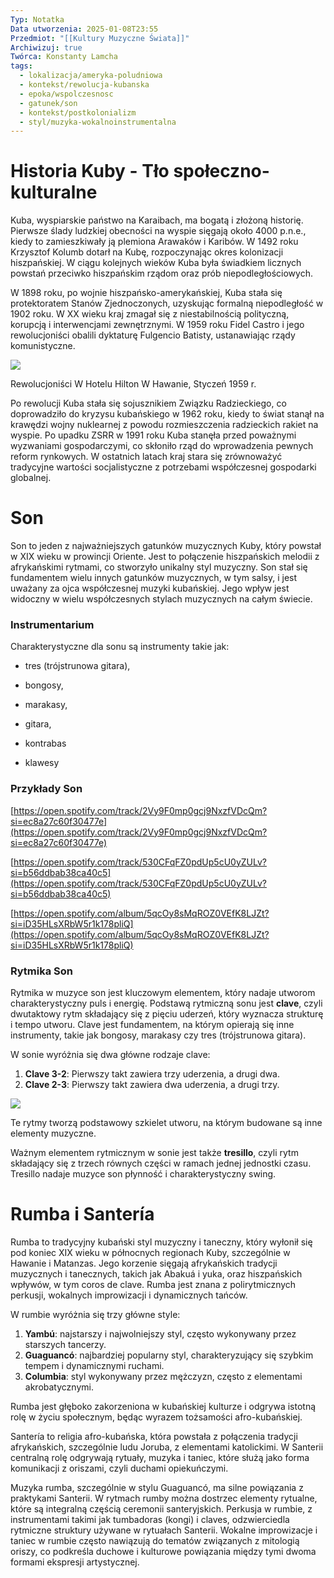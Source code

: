 ```yaml
---
Typ: Notatka
Data utworzenia: 2025-01-08T23:55
Przedmiot: "[[Kultury Muzyczne Świata]]"
Archiwizuj: true
Twórca: Konstanty Lamcha
tags:
  - lokalizacja/ameryka-poludniowa
  - kontekst/rewolucja-kubanska
  - epoka/wspolczesnosc
  - gatunek/son
  - kontekst/postkolonializm
  - styl/muzyka-wokalnoinstrumentalna
---
```

# Historia Kuby - Tło społeczno-kulturalne

Kuba, wyspiarskie państwo na Karaibach, ma bogatą i złożoną historię. Pierwsze ślady ludzkiej obecności na wyspie sięgają około 4000 p.n.e., kiedy to zamieszkiwały ją plemiona Arawaków i Karibów. W 1492 roku Krzysztof Kolumb dotarł na Kubę, rozpoczynając okres kolonizacji hiszpańskiej. W ciągu kolejnych wieków Kuba była świadkiem licznych powstań przeciwko hiszpańskim rządom oraz prób niepodległościowych.

W 1898 roku, po wojnie hiszpańsko-amerykańskiej, Kuba stała się protektoratem Stanów Zjednoczonych, uzyskując formalną niepodległość w 1902 roku. W XX wieku kraj zmagał się z niestabilnością polityczną, korupcją i interwencjami zewnętrznymi. W 1959 roku Fidel Castro i jego rewolucjoniści obalili dyktaturę Fulgencio Batisty, ustanawiając rządy komunistyczne.

[![](https://upload.wikimedia.org/wikipedia/commons/6/6d/Cuban_rebel_soldiers_in_the_Habana_Hilton_foyer%2C_January%2C_1959.jpg)](https://upload.wikimedia.org/wikipedia/commons/6/6d/Cuban_rebel_soldiers_in_the_Habana_Hilton_foyer%2C_January%2C_1959.jpg)

Rewolucjoniści W Hotelu Hilton W Hawanie, Styczeń 1959 r.

Po rewolucji Kuba stała się sojusznikiem Związku Radzieckiego, co doprowadziło do kryzysu kubańskiego w 1962 roku, kiedy to świat stanął na krawędzi wojny nuklearnej z powodu rozmieszczenia radzieckich rakiet na wyspie. Po upadku ZSRR w 1991 roku Kuba stanęła przed poważnymi wyzwaniami gospodarczymi, co skłoniło rząd do wprowadzenia pewnych reform rynkowych. W ostatnich latach kraj stara się zrównoważyć tradycyjne wartości socjalistyczne z potrzebami współczesnej gospodarki globalnej.

# Son

Son to jeden z najważniejszych gatunków muzycznych Kuby, który powstał w XIX wieku w prowincji Oriente. Jest to połączenie hiszpańskich melodii z afrykańskimi rytmami, co stworzyło unikalny styl muzyczny. Son stał się fundamentem wielu innych gatunków muzycznych, w tym salsy, i jest uważany za ojca współczesnej muzyki kubańskiej. Jego wpływ jest widoczny w wielu współczesnych stylach muzycznych na całym świecie.

### Instrumentarium

Charakterystyczne dla sonu są instrumenty takie jak:

- tres (trójstrunowa gitara),
- bongosy,
- marakasy,

- gitara,
- kontrabas
- klawesy

### Przykłady Son

[https://open.spotify.com/track/2Vy9F0mp0gcj9NxzfVDcQm?si=ec8a27c60f30477e](https://open.spotify.com/track/2Vy9F0mp0gcj9NxzfVDcQm?si=ec8a27c60f30477e)

[https://open.spotify.com/track/530CFqFZ0pdUp5cU0yZULv?si=b56ddbab38ca40c5](https://open.spotify.com/track/530CFqFZ0pdUp5cU0yZULv?si=b56ddbab38ca40c5)

[https://open.spotify.com/album/5qcOy8sMqROZ0VEfK8LJZt?si=iD35HLsXRbW5r1k178pliQ](https://open.spotify.com/album/5qcOy8sMqROZ0VEfK8LJZt?si=iD35HLsXRbW5r1k178pliQ)

### Rytmika Son

Rytmika w muzyce son jest kluczowym elementem, który nadaje utworom charakterystyczny puls i energię. Podstawą rytmiczną sonu jest **clave**, czyli dwutaktowy rytm składający się z pięciu uderzeń, który wyznacza strukturę i tempo utworu. Clave jest fundamentem, na którym opierają się inne instrumenty, takie jak bongosy, marakasy czy tres (trójstrunowa gitara).

W sonie wyróżnia się dwa główne rodzaje clave:

1. **Clave 3-2**: Pierwszy takt zawiera trzy uderzenia, a drugi dwa.
2. **Clave 2-3**: Pierwszy takt zawiera dwa uderzenia, a drugi trzy.

[![](https://upload.wikimedia.org/wikipedia/commons/5/5f/Son_clave_cut-time_3-2_%26_2-3.png?20100411064731)](https://upload.wikimedia.org/wikipedia/commons/5/5f/Son_clave_cut-time_3-2_%26_2-3.png?20100411064731)

Te rytmy tworzą podstawowy szkielet utworu, na którym budowane są inne elementy muzyczne.

Ważnym elementem rytmicznym w sonie jest także **tresillo**, czyli rytm składający się z trzech równych części w ramach jednej jednostki czasu. Tresillo nadaje muzyce son płynność i charakterystyczny swing.

# Rumba i Santería

Rumba to tradycyjny kubański styl muzyczny i taneczny, który wyłonił się pod koniec XIX wieku w północnych regionach Kuby, szczególnie w Hawanie i Matanzas. Jego korzenie sięgają afrykańskich tradycji muzycznych i tanecznych, takich jak Abakuá i yuka, oraz hiszpańskich wpływów, w tym coros de clave. Rumba jest znana z polirytmicznych perkusji, wokalnych improwizacji i dynamicznych tańców.

W rumbie wyróżnia się trzy główne style:

1. **Yambú**: najstarszy i najwolniejszy styl, często wykonywany przez starszych tancerzy.
2. **Guaguancó**: najbardziej popularny styl, charakteryzujący się szybkim tempem i dynamicznymi ruchami.
3. **Columbia**: styl wykonywany przez mężczyzn, często z elementami akrobatycznymi.

Rumba jest głęboko zakorzeniona w kubańskiej kulturze i odgrywa istotną rolę w życiu społecznym, będąc wyrazem tożsamości afro-kubańskiej.

Santería to religia afro-kubańska, która powstała z połączenia tradycji afrykańskich, szczególnie ludu Joruba, z elementami katolickimi. W Santerii centralną rolę odgrywają rytuały, muzyka i taniec, które służą jako forma komunikacji z oriszami, czyli duchami opiekuńczymi.

Muzyka rumba, szczególnie w stylu Guaguancó, ma silne powiązania z praktykami Santerii. W rytmach rumby można dostrzec elementy rytualne, które są integralną częścią ceremonii santeryjskich. Perkusja w rumbie, z instrumentami takimi jak tumbadoras (kongi) i claves, odzwierciedla rytmiczne struktury używane w rytuałach Santerii. Wokalne improwizacje i taniec w rumbie często nawiązują do tematów związanych z mitologią oriszy, co podkreśla duchowe i kulturowe powiązania między tymi dwoma formami ekspresji artystycznej.